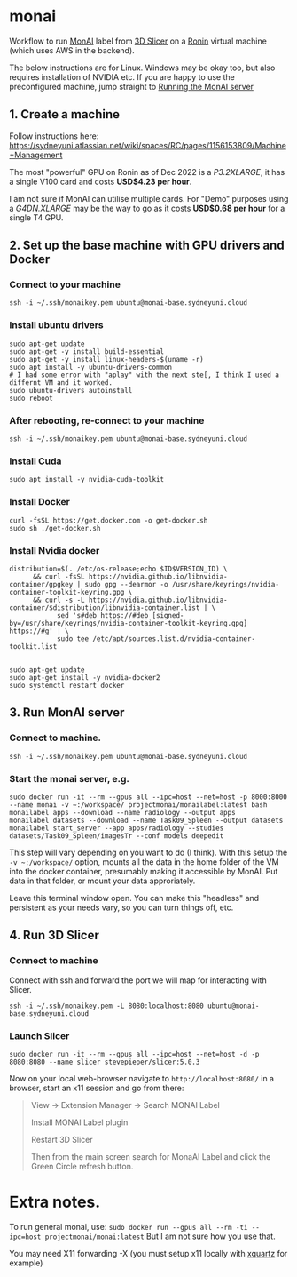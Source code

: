 # monai
Workflow to run [MonAI](https://monai.io/) label from [3D Slicer](https://www.slicer.org/) on a [Ronin](https://ronin.sydneyuni.cloud/) virtual machine (which uses AWS in the backend).

The below instructions are for Linux. Windows may be okay too, but also requires installation of NVIDIA etc. If you are happy to use the preconfigured machine, jump straight to [Running the MonAI server](#3-run-monai-server)

## 1. Create a machine

Follow instructions here: https://sydneyuni.atlassian.net/wiki/spaces/RC/pages/1156153809/Machine+Management

The most "powerful" GPU on Ronin as of Dec 2022 is a *P3.2XLARGE*, it has a single V100 card and costs **USD$4.23 per hour**. 

I am not sure if MonAI can utilise multiple cards. For "Demo" purposes using a *G4DN.XLARGE* may be the way to go as it costs **USD$0.68 per hour** for a single T4 GPU.


## 2. Set up the base machine with GPU drivers and Docker

### Connect to your machine
```
ssh -i ~/.ssh/monaikey.pem ubuntu@monai-base.sydneyuni.cloud
```

### Install ubuntu drivers
```
sudo apt-get update
sudo apt-get -y install build-essential
sudo apt-get -y install linux-headers-$(uname -r)
sudo apt install -y ubuntu-drivers-common
# I had some error with "aplay" with the next ste[, I think I used a differnt VM and it worked.
sudo ubuntu-drivers autoinstall
sudo reboot
```

### After rebooting, re-connect to your machine
```
ssh -i ~/.ssh/monaikey.pem ubuntu@monai-base.sydneyuni.cloud
```

### Install Cuda
```
sudo apt install -y nvidia-cuda-toolkit
```

### Install Docker
```
curl -fsSL https://get.docker.com -o get-docker.sh
sudo sh ./get-docker.sh
```

### Install Nvidia docker
```
distribution=$(. /etc/os-release;echo $ID$VERSION_ID) \
      && curl -fsSL https://nvidia.github.io/libnvidia-container/gpgkey | sudo gpg --dearmor -o /usr/share/keyrings/nvidia-container-toolkit-keyring.gpg \
      && curl -s -L https://nvidia.github.io/libnvidia-container/$distribution/libnvidia-container.list | \
            sed 's#deb https://#deb [signed-by=/usr/share/keyrings/nvidia-container-toolkit-keyring.gpg] https://#g' | \
            sudo tee /etc/apt/sources.list.d/nvidia-container-toolkit.list


sudo apt-get update
sudo apt-get install -y nvidia-docker2
sudo systemctl restart docker
```

## 3. Run MonAI server

### Connect to machine. 
```
ssh -i ~/.ssh/monaikey.pem ubuntu@monai-base.sydneyuni.cloud
```

### Start the monai server, e.g. 
```
sudo docker run -it --rm --gpus all --ipc=host --net=host -p 8000:8000 --name monai -v ~:/workspace/ projectmonai/monailabel:latest bash
monailabel apps --download --name radiology --output apps
monailabel datasets --download --name Task09_Spleen --output datasets
monailabel start_server --app apps/radiology --studies datasets/Task09_Spleen/imagesTr --conf models deepedit
```
This step will vary depending on you want to do (I think). With this setup the `-v ~:/workspace/` option, mounts all the data in the home folder of the VM into the docker container, presumably making it accessible by MonAI. Put data in that folder, or mount your data approriately.

Leave this terminal window open. You can make this "headless" and persistent as your needs vary, so you can turn things off, etc.

## 4. Run 3D Slicer

### Connect to machine
Connect with ssh and forward the port we will map for interacting with Slicer.
```
ssh -i ~/.ssh/monaikey.pem -L 8080:localhost:8080 ubuntu@monai-base.sydneyuni.cloud 
```

### Launch Slicer
```
sudo docker run -it --rm --gpus all --ipc=host --net=host -d -p 8080:8080 --name slicer stevepieper/slicer:5.0.3
```

Now on your local web-browser navigate to `http://localhost:8080/` in a browser, start an x11 session and go from there:
> View → Extension Manager → Search MONAI Label
> 
> Install MONAI Label plugin
> 
> Restart 3D Slicer
> 
> Then from the main screen search for MonaAI Label and click the Green Circle refresh button.


# Extra notes.
To run general monai, use:
```sudo docker run --gpus all --rm -ti --ipc=host projectmonai/monai:latest``` But I am not sure how you use that.

You may need X11 forwarding -X (you must setup x11 locally with [xquartz](https://www.xquartz.org/) for example)
